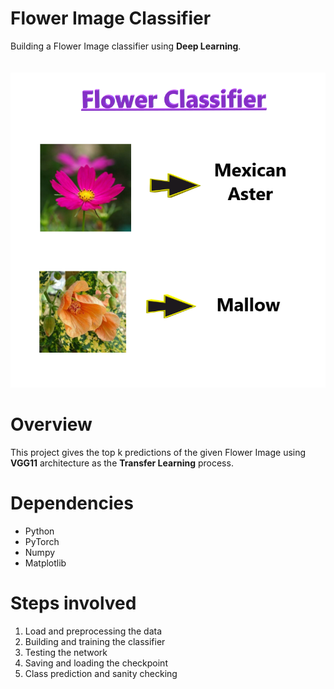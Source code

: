 # Flower Image Classifier
Building a Flower Image classifier using **Deep Learning**.
\
\
\
![](./flower_classifier.png "Flower Image Classifier")


# Overview
This project gives the top k predictions of the given Flower Image using **VGG11** architecture as the **Transfer Learning** process.


# Dependencies
* Python
* PyTorch
* Numpy
* Matplotlib


# Steps involved
1. Load and preprocessing the data 
2. Building and training the classifier
3. Testing the network
4. Saving and loading the checkpoint
5. Class prediction and sanity checking
